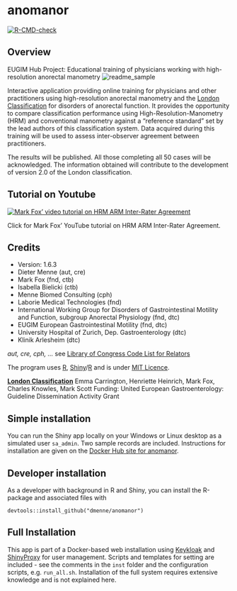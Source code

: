 
# anomanor

<!-- badges: start -->

[![R-CMD-check](https://github.com/dmenne/anomanor/workflows/R-CMD-check/badge.svg)](https://github.com/dmenne/anomanor/actions)
<!-- badges: end -->

## Overview

EUGIM Hub Project: Educational training of physicians working with
high-resolution anorectal manometry
![readme_sample](https://user-images.githubusercontent.com/506275/146637934-4f688341-d62a-47f6-aa63-cb420e62239b.png)

Interactive application providing online training for physicians and
other practitioners using high-resolution anorectal manometry and the
[London
Classification](https://onlinelibrary.wiley.com/doi/full/10.1111/nmo.13679)
for disorders of anorectal function. It provides the opportunity to
compare classification performance using High-Resolution-Manometry (HRM)
and conventional manometry against a “reference standard” set by the
lead authors of this classification system. Data acquired during this
training will be used to assess inter-observer agreement between
practitioners.

The results will be published. All those completing all 50 cases will be
acknowledged. The information obtained will contribute to the
development of version 2.0 of the London classification.

## Tutorial on Youtube

[![Mark Fox’ video tutorial on HRM ARM Inter-Rater
Agreement](http://img.youtube.com/vi/OqKHUwizG-s/0.jpg)](http://www.youtube.com/watch?v=OqKHUwizG-s)

Click for Mark Fox’ YouTube tutorial on HRM ARM Inter-Rater Agreement.

## Credits

- Version: 1.6.3
- Dieter Menne (aut, cre)
- Mark Fox (fnd, ctb)
- Isabella Bielicki (ctb)
- Menne Biomed Consulting (cph)
- Laborie Medical Technologies (fnd)
- International Working Group for Disorders of Gastrointestinal Motility
  and Function, subgroup Anorectal Physiology (fnd, dtc)
- EUGIM European Gastrointestinal Motility (fnd, dtc)
- University Hospital of Zurich, Dep. Gastroenterology (dtc)
- Klinik Arlesheim (dtc)

*aut, cre, cph, …* see [Library of Congress Code List for
Relators](https://www.loc.gov/marc/relators/relaterm.html)

The program uses [R](https://www.r-project.org/),
[Shiny](https://shiny.rstudio.com/)/[R](https://www.r-project.org/) and
is under [MIT Licence](https://en.wikipedia.org/wiki/MIT_License).

[**London
Classification**](https://onlinelibrary.wiley.com/doi/full/10.1111/nmo.13679)
Emma Carrington, Henriette Heinrich, Mark Fox, Charles Knowles, Mark
Scott Funding: United European Gastroenterology: Guideline Dissemination
Activity Grant

## Simple installation

You can run the Shiny app locally on your Windows or Linux desktop as a
simulated user `sa_admin`. Two sample records are included. Instructions
for installation are given on the [Docker Hub site for
anomanor](https://hub.docker.com/repository/docker/dmenne/anomanor).

## Developer installation

As a developer with background in R and Shiny, you can install the
R-package and associated files with

    devtools::install_github("dmenne/anomanor")

## Full Installation

This app is part of a Docker-based web installation using
[Keykloak](https://www.keycloak.org/) and
[ShinyProxy](https://www.shinyproxy.io/) for user management. Scripts
and templates for setting are included - see the comments in the `inst`
folder and the configuration scripts, e.g. `run_all.sh`. Installation of
the full system requires extensive knowledge and is not explained here.
